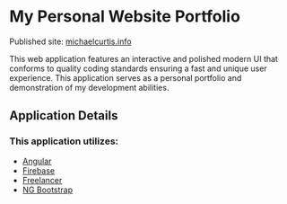 # My Personal Website Portfolio

Published site: [michaelcurtis.info](https://michaelcurtis.info)

This web application features an interactive and polished modern UI that conforms to quality coding standards ensuring a fast and unique user experience. This application serves as a personal portfolio and demonstration of my development abilities.

## Application Details

### This application utilizes:

- [Angular](https://angular.io/)
- [Firebase](https://firebase.google.com/)
- [Freelancer](https://startbootstrap.github.io/startbootstrap-freelancer/)
- [NG Bootstrap](https://ng-bootstrap.github.io/#/home)
